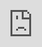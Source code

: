 ```yaml
---
title: "04.02 Fusion 360 User Parameter Basics"
date: 2020-01-26T23:11:13Z
draft: false
---
```


In Fusion 360 you can create user parameters. These are values that you can use to change your model and update it completely through your design history. When you start a new design there are no user parameters. You can make as many user parameters as you want and also you can use equations to make user parameters.

## Creating User Parameters

To create user parameters, go to “Modify” and then select “change parameters”.

By using a user parameter of "ply", you can update your design after measuring the thickness of your material. Use this dimensions in your sketches rather than typing in the thickness of the plywood as a hard coded value. This allows for updating later. You can also make parameters for the width, height, depth, clearance, the size of bolt holes and any other feature that you might want to change or have a relationship to other features.

You can also use a user parameter with an expression or equation such as "width / 2" for the distance of an offset plane from the origin to space out side pieces. Use user parameters for anything that you want to reference multiple times or potentially update later.

## Adding User Parameters to Existing Models

Sometimes you might start modeling and type in dimensions to get started. After drawing a few sketches or making a couple components you might realize that a particular dimensions should be a user parameter instead of being hard coded. What do you do? How can you add a parameter after you already modeled the part? Fusion 360 allows you to change "almost" anything at a later time. You can create a user parameter and then go back through the design history and swap out hard coded values for the newly created user parameter. It is better to create the needed user parameters from the beginning but that is not always possible, especially with new designs. This [video](https://youtu.be/sBEHI-N4DAY) walks through the process of adding user parameters to an existing model.

## Fixing Errors When Changing Parameters

Sometimes when user parameters are changed, parts of the model might "break." If this happens, the best thing to do is note which features in the timeline have problems. These will be highlighted red or yellow. Then press "Control Z" or "Command Z" to undo the user parameter change. Then inspect the features that had problems to see what can be changed to make the model more robust. Often there will be a place where a value was hardcoded with a number instead of a user parameter. Once the problems are fixed then you can change the user parameter value to have the model automatically update. This [video](https://www.youtu.be/F3673fmEymo) shows how to fix errors on the design timeline.

<figure>

[![Laser Cut User Parameters](2021-Laser-Cut-User-Parameters.png)](2021-Laser-Cut-User-Parameters.png)

<figcaption>

Example User Parameters in Fusion 360

</figcaption>
</figure>

</div>
<div class="video-grid">

<div class="video-card">

### Set User Parameters Fusion 360

<div class="iframe-16-9-container"><iframe class="youTubeIframe" style="position: absolute; top: 0; bottom: 0; left: 0; width: 100%; height: 100%; border: 0; z-index: 1;" src="https://www.youtube.com/embed/H6W-Og4YyZ8?rel=0" width="560" height="315" frameborder="0" allowfullscreen="allowfullscreen"></iframe></div>
</div>

<div class="video-card">

### Change Plywood Thickness Fusion 360

<div class="iframe-16-9-container"><iframe class="youTubeIframe" style="position: absolute; top: 0; bottom: 0; left: 0; width: 100%; height: 100%; border: 0; z-index: 1;" src="https://www.youtube.com/embed/a7HOiBC_81s?rel=0" width="560" height="315" frameborder="0" allowfullscreen="allowfullscreen"></iframe></div>
</div>

<div class="video-card">

### Add User Parameters to Existing Model

<div class="iframe-16-9-container"><iframe class="youTubeIframe" style="position: absolute; top: 0; bottom: 0; left: 0; width: 100%; height: 100%; border: 0; z-index: 1;" src="https://www.youtube.com/embed/sBEHI-N4DAY?rel=0" width="560" height="315" frameborder="0" allowfullscreen="allowfullscreen"></iframe></div>
</div>

</div>
